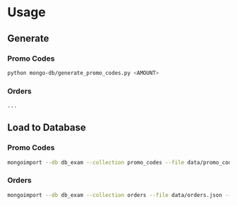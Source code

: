 # Usage

## Generate

### Promo Codes

```bash
python mongo-db/generate_promo_codes.py <AMOUNT>
```

### Orders
```bash
...
```

## Load to Database

### Promo Codes
```bash
mongoimport --db db_exam --collection promo_codes --file data/promo_codes.json --jsonArray
```

### Orders
```bash
mongoimport --db db_exam --collection orders --file data/orders.json --jsonArray
```